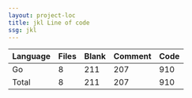 ```yaml
---
layout: project-loc
title: jkl Line of code
ssg: jkl
---
```

<div class="table-responsive">
<table class="table">
<thead><tr>
<th>Language</th>
<th>Files</th>
<th>Blank</th>
<th>Comment</th>
<th>Code</th>
</tr></thead><tbody>
<tr><td>Go</td><td> 8</td><td> 211</td><td> 207</td><td> 910</td></tr>
<tr><td>Total</td><td>8</td><td>211</td><td>207</td><td>910</td></tr>
</tbody></table></div>
